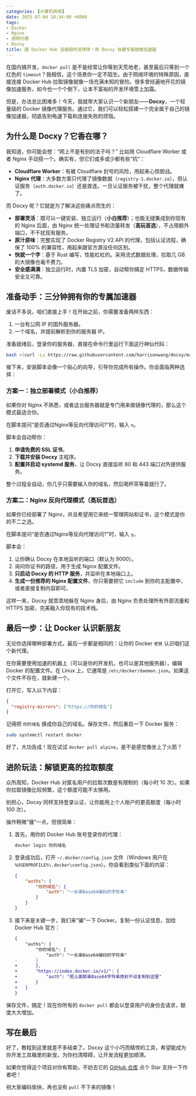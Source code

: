 ```yaml
---
categories: [计算机网络]
date: 2025-07-04 18:34:00 +0800
tags:
- Docker
- Nginx
- 透明代理
- Docxy
title: 跟 Docker Hub 连接超时说拜拜！用 Docxy 自建专属镜像加速器
---
```


在国内搞开发，`docker pull` 是不是经常让你等到天荒地老，甚至最后只等到一个红色的 `timeout`？我相信，这个场景你一定不陌生。由于网络环境的特殊原因，直接连接 Docker Hub 拉取镜像就像一场充满未知的冒险。很多曾经遍地开花的镜像加速服务，如今也一个个倒下，让本不富裕的开发环境雪上加霜。

但是，办法总比困难多！今天，我就带大家认识一个新朋友——**Docxy**，一个轻量级的 Docker 镜像代理服务。通过它，我们可以轻松搭建一个完全属于自己的镜像加速器，彻底告别龟速下载和连接失败的烦恼。

## 为什么是 Docxy？它香在哪？

我知道，你可能会想：“网上不是有别的法子吗？” 比如用 Cloudflare Worker 或者 Nginx 手动搭一个。确实有，但它们或多或少都有些“坑”：

*   **Cloudflare Worker**：有被 Cloudflare 封号的风险，用起来心惊胆战。
*   **Nginx 代理**：大多数方案只代理了镜像数据（`registry-1.docker.io`），但认证服务（`auth.docker.io`）还是直连。一旦认证服务被干扰，整个代理就瘫了。

而 Docxy 呢？它就是为了解决这些痛点而生的：

*   **部署灵活**：既可以一键安装、独立运行（**小白推荐**）；也能无缝集成到你现有的 Nginx 后面，由 Nginx 统一处理证书和流量转发（**高玩首选**），不占用额外端口，不干扰现有服务。
*   **原汁原味**：完整实现了 Docker Registry V2 API 的代理，包括认证流程，确保了 100% 的兼容性，用起来跟官方源没任何区别。
*   **快就一个字**：基于 Rust 编写，性能杠杠的。采用流式数据处理，拉取几 GB 的大镜像也毫不费力。
*   **安全感满满**：独立运行时，内置 TLS 加密，自动帮你搞定 HTTPS，数据传输安全又可靠。

## 准备动手：三分钟拥有你的专属加速器

废话不多说，咱们直接上手！在开始之前，你需要准备两样东西：

1.  一台有公网 IP 的国外服务器。
2.  一个域名，并提前解析到你的服务器 IP。

准备就绪后，登录你的服务器，直接在命令行里运行下面这行神仙代码：

```bash
bash <(curl -Ls https://raw.githubusercontent.com/harrisonwang/docxy/main/install.sh)
```

接下来，安装脚本会像一个贴心的向导，引导你完成所有操作。你会面临两种选择：

### 方案一：独立部署模式（小白推荐）

如果你对 Nginx 不熟悉，或者这台服务器就是专门用来做镜像代理的，那么这个模式最适合你。

在脚本提问“是否通过Nginx等反向代理访问?”时，输入 `n`。

脚本会自动帮你：

1.  **申请免费的 SSL 证书**。
2.  **下载并安装 Docxy** 主程序。
3.  **配置并启动 systemd 服务**，让 Docxy 直接监听 80 和 443 端口对外提供服务。

整个过程全自动，你几乎只需要输入你的域名，然后喝杯茶等着就行了。

### 方案二：Nginx 反向代理模式（高玩首选）

如果你已经部署了 Nginx，并且希望用它来统一管理网站和证书，这个模式是你的不二之选。

在脚本提问“是否通过Nginx等反向代理访问?”时，输入 `y`。

脚本会：

1.  让你确认 Docxy 在本地监听的端口（默认为 9000）。
2.  询问你证书的路径，用于生成 Nginx 配置文件。
3.  **只启动 Docxy 的 HTTP 服务**，并监听在本地端口上。
4.  **生成一份推荐的 Nginx 配置文件**，你只需要把它 `include` 到你的主配置中，或者直接复制内容即可。

这样一来，Docxy 就乖乖地躲在 Nginx 身后，由 Nginx 负责处理所有外部流量和 HTTPS 加密，完美融入你现有的技术栈。

## 最后一步：让 Docker 认识新朋友

无论你选择哪种部署方式，最后一步都是相同的：让你的 Docker `老铁` 认识咱们这个新代理。

在你需要使用加速的机器上（可以是你的开发机，也可以是其他服务器），编辑 Docker 的配置文件。在 Linux 上，它通常是 `/etc/docker/daemon.json`。如果这个文件不存在，就新建一个。

打开它，写入以下内容：

```json
{
  "registry-mirrors": ["https://你的域名"]
}
```

记得把 `你的域名` 换成你自己的域名。保存文件，然后重启一下 Docker 服务：

```bash
sudo systemctl restart docker
```

好了，大功告成！现在试试 `docker pull alpine`，是不是感觉像坐上了火箭？

## 进阶玩法：解锁更高的拉取额度

众所周知，Docker Hub 对匿名用户的拉取次数是有限制的（每小时 10 次）。如果你拉取镜像比较频繁，这个额度可能不太够用。

别担心，Docxy 同样支持登录认证，让你能用上个人账户的更高额度（每小时 100 次）。

操作稍微“骚”一点，但很简单：

1.  首先，用你的 Docker Hub 账号登录你的代理：
    ```bash
    docker login 你的域名
    ```

2.  登录成功后，打开 `~/.docker/config.json` 文件（Windows 用户在 `%USERPROFILE%\.docker\config.json`）。你会看到类似下面的内容：

    ```json
    {
    	"auths": {
    		"你的域名": {
    			"auth": "一长串Base64编码的字符串"
    		}
    	}
    }
    ```

3.  接下来是关键一步，我们来“骗”一下 Docker。复制一份认证信息，加给 Docker Hub 官方：

    ```diff
    {
    	"auths": {
    		"你的域名": {
    			"auth": "一长串Base64编码的字符串"
    -		}
    +		},
    +		"https://index.docker.io/v1/": {
    +			"auth": "把上面那串Base64字符串原封不动复制到这里"
    +		}
    +	}
    }
    ```

保存文件，搞定！现在你所有的 `docker pull` 都会以登录用户的身份去请求，额度大大增加。

## 写在最后

好了，教程到这里就差不多结束了。Docxy 这个小巧而精悍的工具，希望能成为你开发工具箱里的新宠，为你扫清障碍，让开发流程更加顺滑。

如果你觉得这个项目对你有帮助，不妨去它的 [GitHub 仓库](https://github.com/harrisonwang/docxy) 点个 Star 支持一下作者吧！

祝大家编码愉快，再也没有 `pull` 不下来的镜像！